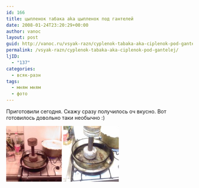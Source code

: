```yaml
---
id: 166
title: цыпленок табака aka цыпленок под гантелей
date: 2008-01-24T23:20:29+00:00
author: vanoc
layout: post
guid: http://vanoc.ru/vsyak-razn/cyplenok-tabaka-aka-ciplenok-pod-gantelej/
permalink: /vsyak-razn/cyplenok-tabaka-aka-ciplenok-pod-gantelej/
ljID:
  - "137"
categories:
  - всяк-разн
tags:
  - мням мням
  - фото
---
```

Приготовили сегодня. Скажу сразу получилось оч вкусно. Вот готовилось довольно таки необычно :)

[<img class="alignnone size-thumbnail wp-image-911" title="1" src="/uploads/2008/01/12-150x150.jpg" alt="" width="150" height="150" />](/uploads/2008/01/12.jpg) [<img class="alignnone size-thumbnail wp-image-912" title="2" src="/uploads/2008/01/21-150x150.jpg" alt="" width="150" height="150" />](/uploads/2008/01/21.jpg)


